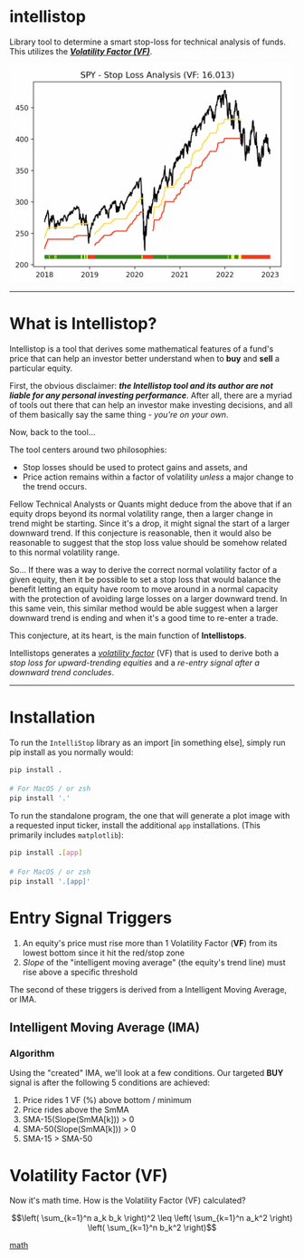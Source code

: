 # intellistop

Library tool to determine a smart stop-loss for technical analysis of funds. This utilizes the ***[Volatility Factor (VF)](#vf)***.

<img alt="spy-stop-loss" src="static/spy_stop_loss.png" width=600/>

---

# What is Intellistop?

Intellistop is a tool that derives some mathematical features of a fund's price that can help an investor better understand when to **buy** and **sell** a particular equity.

First, the obvious disclaimer: ***the Intellistop tool and its author are not liable for any personal investing performance***. After all, there are a myriad of tools out there that can help an investor make investing decisions, and all of them basically say the same thing - _you're on your own_.

Now, back to the tool...

The tool centers around two philosophies:

* Stop losses should be used to protect gains and assets, and
* Price action remains within a factor of volatility _unless_ a major change to the trend occurs.

Fellow Technical Analysts or Quants might deduce from the above that if an equity drops beyond its normal volatility range, then a larger change in trend might be starting. Since it's a drop, it might signal the start of a larger downward trend. If this conjecture is reasonable, then it would also be reasonable to suggest that the stop loss value should be somehow related to this normal volatility range.

So... If there was a way to derive the correct normal volatility factor of a given equity, then it be possible to set a stop loss that would balance the benefit letting an equity have room to move around in a normal capacity with the protection of avoiding large losses on a larger downward trend. In this same vein, this similar method would be able suggest when a larger downward trend is ending and when it's a good time to re-enter a trade.

This conjecture, at its heart, is the main function of **Intellistops**.

Intellistops generates a [_volatility factor_](#vf) (VF) that is used to derive both a _stop loss for upward-trending equities_ and a _re-entry signal after a downward trend concludes_.

---

# Installation

To run the `IntelliStop` library as an import [in something else], simply run pip install as you normally would:

```sh
pip install .

# For MacOS / or zsh
pip install '.'
```

To run the standalone program, the one that will generate a plot image with a requested input ticker, install the additional `app` installations. (This primarily includes `matplotlib`):

```sh
pip install .[app]

# For MacOS / or zsh
pip install '.[app]'
```

# Entry Signal Triggers

1. An equity's price must rise more than 1 Volatility Factor (**VF**) from its lowest bottom since it hit the red/stop zone
2. _Slope_ of the "intelligent moving average" (the equity's trend line) must rise above a specific threshold

The second of these triggers is derived from a Intelligent Moving Average, or IMA.

## Intelligent Moving Average (IMA)

### Algorithm

Using the "created" IMA, we'll look at a few conditions. Our targeted **BUY** signal is after the following 5 conditions are achieved:

1. Price rides 1 VF (%) above bottom / minimum
2. Price rides above the SmMA
3. SMA-15(Slope(SmMA[k])) > 0
4. SMA-50(Slope(SmMA[k])) > 0
5. SMA-15 > SMA-50

# <a name="vf"></a>Volatility Factor (VF)

Now it's math time. How is the Volatility Factor (VF) calculated?

$$\left( \sum_{k=1}^n a_k b_k \right)^2 \leq \left( \sum_{k=1}^n a_k^2 \right) \left( \sum_{k=1}^n b_k^2 \right)$$

[math](https://docs.github.com/en/get-started/writing-on-github/working-with-advanced-formatting/writing-mathematical-expressions)
